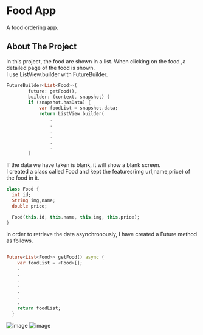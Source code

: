 # Food App 

A food ordering app.

## About The Project

In this project, the food are shown in a list. When clicking on the food ,a detailed page of the food is shown. <br>
I use ListView.builder with FutureBuilder. <br>
```dart
FutureBuilder<List<Food>>(
        future: getFood(),
        builder: (context, snapshot) {
        if (snapshot.hasData) {
            var foodList = snapshot.data;
            return ListView.builder(
                .
                .
                .
                .
                .
                .
        }
```

If the data we have taken is blank, it will show a blank screen.<br>
I created a class called Food and kept the features(img url,name,price) of the food in it. <br>

```dart
class Food {
  int id;
  String img,name;
  double price;

  Food(this.id, this.name, this.img, this.price);
}
```


in order to retrieve the data asynchronously, I have created a Future method as follows.
```dart

Future<List<Food>> getFood() async {
    var foodList = <Food>[];
    .
    .
    .
    .
    .
    .
    .
    return foodList;
  }
```

![image](https://user-images.githubusercontent.com/79968953/156892871-5a822585-26db-4963-94bb-3a65f4399aef.png)
![image](https://user-images.githubusercontent.com/79968953/156892879-0e504fed-7be7-4da2-9c29-7ae938edc1b5.png)
